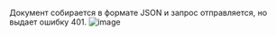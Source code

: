 Документ собирается в формате JSON и запрос отправляется, но выдает ошибку 401.
![image](https://github.com/fvreeed/CrptApi/assets/101432221/5b6db9c4-14bb-4f40-92b0-032324b5d397)
